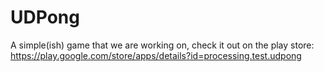 # UDPong
A simple(ish) game that we are working on, check it out on the play store: https://play.google.com/store/apps/details?id=processing.test.udpong
